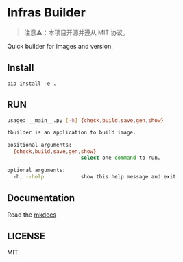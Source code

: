 # Infras Builder

> 注意⚠️：本项目开源并遵从 MIT 协议。

Quick builder for images and version.

## Install

`pip install -e .`

## RUN

```bash
usage: __main__.py [-h] {check,build,save,gen,show}

tbuilder is an application to build image.

positional arguments:
  {check,build,save,gen,show}
                        select one command to run.

optional arguments:
  -h, --help            show this help message and exit
```

## Documentation

Read the [mkdocs](./docs/index.md)

## LICENSE

MIT
